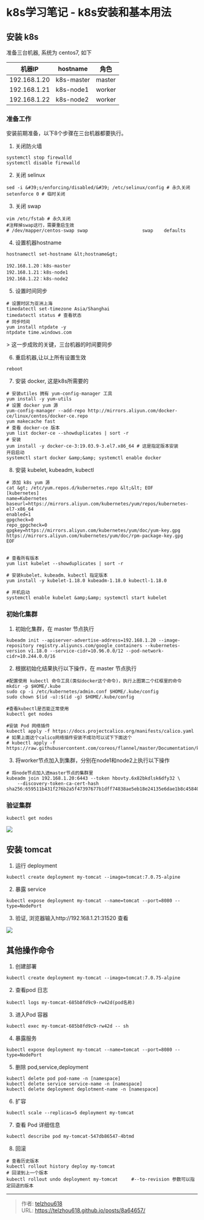 # k8s学习笔记 - k8s安装和基本用法


## 安装 k8s

准备三台机器, 系统为 centos7, 如下

| 机器IP         | hostname   | 角色     |
| ------------ | ---------- | ------ |
| 192.168.1.20 | k8s-master | master |
| 192.168.1.21 | k8s-node1  | worker |
| 192.168.1.22 | k8s-node2  | worker |

### 准备工作

安装前期准备，以下8个步骤在三台机器都要执行。

1. 关闭防火墙

```shell
systemctl stop firewalld
systemctl disable firewalld
```

2. 关闭 selinux

```shell
sed -i &#39;s/enforcing/disabled/&#39; /etc/selinux/config # 永久关闭
setenforce 0 # 临时关闭
```

3. 关闭 swap

```shell
vim /etc/fstab # 永久关闭
#注释掉swap这行，需要重启生效
# /dev/mapper/centos-swap swap                    swap    defaults 
```

4. 设置机器hostname

```
hostnamectl set-hostname &lt;hostname&gt;

192.168.1.20：k8s-master
192.168.1.21：k8s-node1
192.168.1.22：k8s-node2
```

5. 设置时间同步

```shell
# 设置时区为亚洲上海
timedatectl set-timezone Asia/Shanghai
timedatectl status # 查看状态
# 同步时间
yum install ntpdate -y
ntpdate time.windows.com
```

&gt; 这一步成败的关键，三台机器的时间要同步

6. 重启机器,让以上所有设置生效

```shell
reboot
```

7. 安装 docker, 这是k8s所需要的

```shell
# 安装utiles 拥有 yum-config-manager 工具
yum install -y yum-utils
# 设置 docker yum 源
yum-config-manager --add-repo http://mirrors.aliyun.com/docker-ce/linux/centos/docker-ce.repo
yum makecache fast
# 查看 docker-ce 版本
yum list docker-ce --showduplicates | sort -r
# 安装
yum install -y docker-ce-3:19.03.9-3.el7.x86_64 # 这是指定版本安装
开启启动
systemctl start docker &amp;&amp; systemctl enable docker
```

8. 安装 kubelet, kubeadm, kubectl

```shell
# 添加 k8s yum 源
cat &gt; /etc/yum.repos.d/kubernetes.repo &lt;&lt; EOF
[kubernetes]
name=Kubernetes
baseurl=https://mirrors.aliyun.com/kubernetes/yum/repos/kubernetes-el7-x86_64
enabled=1
gpgcheck=0
repo_gpgcheck=0
gpgkey=https://mirrors.aliyun.com/kubernetes/yum/doc/yum-key.gpg
https://mirrors.aliyun.com/kubernetes/yum/doc/rpm-package-key.gpg
EOF


# 查看所有版本
yum list kubelet --showduplicates | sort -r

# 安装kubelet、kubeadm、kubectl 指定版本
yum install -y kubelet-1.18.0 kubeadm-1.18.0 kubectl-1.18.0

# 开机启动
systemctl enable kubelet &amp;&amp; systemctl start kubelet
```

### 初始化集群

1. 初始化集群，在 master 节点执行

```shell
kubeadm init --apiserver-advertise-address=192.168.1.20 --image-repository registry.aliyuncs.com/google_containers --kubernetes-version v1.18.0 --service-cidr=10.96.0.0/12 --pod-network-cidr=10.244.0.0/16
```

2. 根据初始化结果执行以下操作，在 master 节点执行

```shell
#配置使用 kubectl 命令工具(类似docker这个命令)，执行上图第二个红框里的命令
mkdir -p $HOME/.kube
sudo cp -i /etc/kubernetes/admin.conf $HOME/.kube/config
sudo chown $(id -u):$(id -g) $HOME/.kube/config

#查看kubectl是否能正常使用
kubectl get nodes

#安装 Pod 网络插件
kubectl apply -f https://docs.projectcalico.org/manifests/calico.yaml
# 如果上面这个calico网络插件安装不成功可以试下下面这个
# kubectl apply -f https://raw.githubusercontent.com/coreos/flannel/master/Documentation/kubeflannel.yml
```

3. 将worker节点加入到集群，分别在node1和node2上执行以下操作

```shell
# 将node节点加入进master节点的集群里
kubeadm join 192.168.1.20:6443 --token hbovty.6x82bkdlsk6dfy32 \
    --discovery-token-ca-cert-hash sha256:659511b431f276b2a5f47397677b1dff74838ae5eb18e24135e6dae1b8c45840
```

### 验证集群

```shell
kubectl get nodes
```

![](https://raw.gitmirror.com/telzhou618/images/main/img03/20240506190815.png)

## 安装 tomcat

1. 运行 deployment

```shell
kubectl create deployment my-tomcat --image=tomcat:7.0.75-alpine
```

2. 暴露 service

```shell
kubectl expose deployment my-tomcat --name=tomcat --port=8080 --type=NodePort
```

3. 验证, 浏览器输入http://192.168.1.21:31520 查看

![](https://raw.gitmirror.com/telzhou618/images/main/img03/20240506192139.png)

## 其他操作命令

1. 创建部署

```shell
kubectl create deployment my-tomcat --image=tomcat:7.0.75-alpine
```

2. 查看pod 日志

```shell
kubectl logs my-tomcat-685b8fd9c9-rw42d(pod名称)
```

3. 进入Pod 容器

```shell
kubectl exec my-tomcat-685b8fd9c9-rw42d -- sh
```

4. 暴露服务

```shell
kubectl expose deployment my-tomcat --name=tomcat --port=8080 --type=NodePort
```

5. 删除 pod,service,deployment

```shell
kubectl delete pod pod-name -n [namespace]
kubectl delete service service-name -n [namespace]
kubectl delete deployment deplotment-name -n [namespace]
```

6. 扩容

```shell
kubectl scale --replicas=5 deployment my-tomcat
```

7. 查看 Pod 详细信息

```shell
kubectl describe pod my-tomcat-547db86547-4btmd
```

8. 回滚

```shell
# 查看历史版本
kubectl rollout history deploy my-tomcat 
# 回滚到上一个版本
kubectl rollout undo deployment my-tomcat     #--to-revision 参数可以指定回退的版本
```


---

> 作者: [telzhou618](https://github.com/telzhou618)  
> URL: https://telzhou618.github.io/posts/8a64657/  

